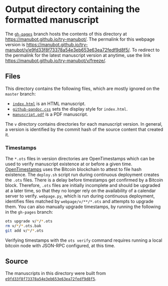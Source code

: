 # Output directory containing the formatted manuscript

The [`gh-pages`](https://github.com/manubot/try-manubot/tree/gh-pages) branch hosts the contents of this directory at https://manubot.github.io/try-manubot/.
The permalink for this webpage version is https://manubot.github.io/try-manubot/v/e9fd33f8f73378a54e3eb653e63ea72fedf9d8f5/.
To redirect to the permalink for the latest manuscript version at anytime, use the link https://manubot.github.io/try-manubot/v/freeze/.

## Files

This directory contains the following files, which are mostly ignored on the `master` branch:

+ [`index.html`](index.html) is an HTML manuscript.
+ [`github-pandoc.css`](github-pandoc.css) sets the display style for `index.html`.
+ [`manuscript.pdf`](manuscript.pdf) is a PDF manuscript.

The `v` directory contains directories for each manuscript version.
In general, a version is identified by the commit hash of the source content that created it.

### Timestamps

The `*.ots` files in version directories are OpenTimestamps which can be used to verify manuscript existence at or before a given time.
[OpenTimestamps](https://opentimestamps.org/) uses the Bitcoin blockchain to attest to file hash existence.
The `deploy.sh` script run during continuous deployment creates the `.ots` files.
There is a delay before timestamps get confirmed by a Bitcoin block.
Therefore, `.ots` files are initially incomplete and should be upgraded at a later time, so that they no longer rely on the availability of a calendar server to verify.
`webpage.py`, which is run during continuous deployment, identifies files matched by `webpage/v/**/*.ots` and attempts to upgrade them.
You can also manually upgrade timestamps, by running the following in the `gh-pages` branch:

```sh
ots upgrade v/*/*.ots
rm v/*/*.ots.bak
git add v/*/*.ots
```

Verifying timestamps with the `ots verify` command requires running a local bitcoin node with JSON-RPC configured, at this time.

## Source

The manuscripts in this directory were built from
[`e9fd33f8f73378a54e3eb653e63ea72fedf9d8f5`](https://github.com/manubot/try-manubot/commit/e9fd33f8f73378a54e3eb653e63ea72fedf9d8f5).
